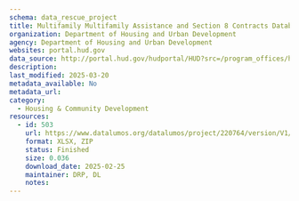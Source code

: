 ```yaml
---
schema: data_rescue_project 
title: Multifamily Multifamily Assistance and Section 8 Contracts Database
organization: Department of Housing and Urban Development
agency: Department of Housing and Urban Development
websites: portal.hud.gov
data_source: http://portal.hud.gov/hudportal/HUD?src=/program_offices/housing/mfh/exp/mfhdiscl
description: 
last_modified: 2025-03-20
metadata_available: No
metadata_url: 
category:
  - Housing & Community Development 
resources:
  - id: 503
    url: https://www.datalumos.org/datalumos/project/220764/version/V1/view
    format: XLSX, ZIP
    status: Finished
    size: 0.036
    download_date: 2025-02-25
    maintainer: DRP, DL
    notes: 
---
```

